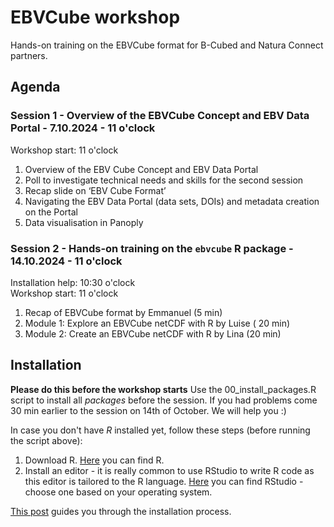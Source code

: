 # EBVCube workshop
Hands-on training on the EBVCube format for B-Cubed and Natura Connect partners.

## Agenda

### Session 1 - Overview of the EBVCube Concept and EBV Data Portal -  7.10.2024 - 11 o'clock
Workshop start: 11 o'clock

1. Overview of the EBV Cube Concept and EBV Data Portal
2. Poll to investigate technical needs and skills for the second session
3. Recap slide on ‘EBV Cube Format’
4. Navigating the EBV Data Portal (data sets, DOIs) and metadata creation on the Portal
5. Data visualisation in Panoply

### Session 2 - Hands-on training  on the `ebvcube` R package -  14.10.2024 - 11 o'clock
Installation help: 10:30 o'clock  </br>
Workshop start: 11 o'clock

1. Recap of EBVCube format by Emmanuel (5 min)
2. Module 1: Explore an EBVCube netCDF with R by Luise ( 20 min)
3. Module 2: Create an EBVCube netCDF with R by Lina (20 min)

## Installation
**Please do this before the workshop starts**
Use the 00_install_packages.R script to install all *packages* before the session. If you had problems come 30 min earlier to the session on 14th of October. We will help you :)

In case you don't have *R* installed yet, follow these steps (before running the script above):
1. Download R. [Here](https://cran.r-project.org/) you can find R.
2. Install an editor - it is really common to use RStudio to write R code as this editor is tailored to the R language. [Here](https://posit.co/products/open-source/rstudio/) you can find RStudio - choose one based on your operating system.

[This post](https://rstudio-education.github.io/hopr/starting.html) guides you through the installation process.
